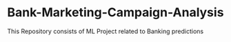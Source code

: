 # Bank-Marketing-Campaign-Analysis
This Repository consists of ML Project related to Banking predictions
